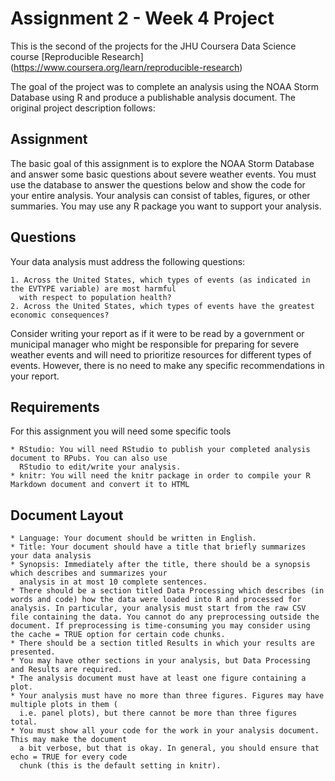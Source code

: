 # Assignment 2 - Week 4 Project

This is the second of the projects for the JHU Coursera Data Science course [Reproducible Research]
(https://www.coursera.org/learn/reproducible-research)

The goal of the project was to complete an analysis using the NOAA Storm Database using R and produce a publishable
analysis document.  The original project description follows:

## Assignment

The basic goal of this assignment is to explore the NOAA Storm Database and answer some basic questions about
severe weather events. You must use the database to answer the questions below and show the code for your entire
analysis. Your analysis can consist of tables, figures, or other summaries. You may use any R package you want
to support your analysis.

## Questions

Your data analysis must address the following questions:

	1. Across the United States, which types of events (as indicated in the EVTYPE variable) are most harmful
	  with respect to population health?
	2. Across the United States, which types of events have the greatest economic consequences?

Consider writing your report as if it were to be read by a government or municipal manager who might be
responsible for preparing for severe weather events and will need to prioritize resources for different
types of events. However, there is no need to make any specific recommendations in your report.

## Requirements

For this assignment you will need some specific tools

    * RStudio: You will need RStudio to publish your completed analysis document to RPubs. You can also use
      RStudio to edit/write your analysis.
    * knitr: You will need the knitr package in order to compile your R Markdown document and convert it to HTML

## Document Layout

    * Language: Your document should be written in English.
    * Title: Your document should have a title that briefly summarizes your data analysis
    * Synopsis: Immediately after the title, there should be a synopsis which describes and summarizes your 
	  analysis in at most 10 complete sentences.
    * There should be a section titled Data Processing which describes (in words and code) how the data were loaded into R and processed for analysis. In particular, your analysis must start from the raw CSV file containing the data. You cannot do any preprocessing outside the document. If preprocessing is time-consuming you may consider using the cache = TRUE option for certain code chunks.
    * There should be a section titled Results in which your results are presented.
    * You may have other sections in your analysis, but Data Processing and Results are required.
    * The analysis document must have at least one figure containing a plot.
    * Your analysis must have no more than three figures. Figures may have multiple plots in them (
	  i.e. panel plots), but there cannot be more than three figures total.
    * You must show all your code for the work in your analysis document. This may make the document
      a bit verbose, but that is okay. In general, you should ensure that echo = TRUE for every code
      chunk (this is the default setting in knitr).